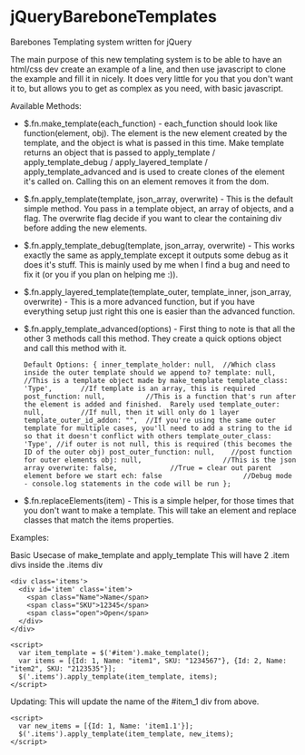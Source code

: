 jQueryBareboneTemplates
=======================

Barebones Templating system written for jQuery

The main purpose of this new templating system is to be able to have an html/css dev create an example of a line, and then use javascript to clone the example and fill it in nicely.  It does very little for you that you don't want it to, but allows you to get as complex as you need, with basic javascript.


Available Methods:
  * $.fn.make_template(each_function) - each_function should look like function(element, obj).  The element is the new element created by the template, and the object is what is passed in this time.  Make template returns an object that is passed to apply_template / apply_template_debug / apply_layered_template / apply_template_advanced and is used to create clones of the element it's called on.  Calling this on an element removes it from the dom.

  * $.fn.apply_template(template, json_array, overwrite) - This is the default simple method.  You pass in a template object, an array of objects, and a flag.  The overwrite flag decide if you want to clear the containing div before adding the new elements.

  * $.fn.apply_template_debug(template, json_array, overwrite) - This works exactly the same as apply_template except it outputs some debug as it does it's stuff.  This is mainly used by me when I find a bug and need to fix it (or you if you plan on helping me :)).

  * $.fn.apply_layered_template(template_outer, template_inner, json_array, overwrite) - This is a more advanced function, but if you have everything setup just right this one is easier than the advanced function.

  * $.fn.apply_template_advanced(options) - First thing to note is that all the other 3 methods call this method.  They create a quick options object and call this method with it.  

      `Default Options:
        {
          inner_template_holder: null,  //Which class inside the outer template should we append to?
          template: null,               //This is a template object made by make_template
          template_class: 'Type',       //If template is an array, this is required
          post_function: null,          //This is a function that's run after the element is added and finished.  Rarely used
          template_outer: null,         //If null, then it will only do 1 layer
          template_outer_id_addon: "",  //If you're using the same outer template for multiple cases, you'll need to add a string to the id so that it doesn't conflict with others
          template_outer_class: 'Type', //if outer is not null, this is required (this becomes the ID of the outer obj)
          post_outer_function: null,    //post function for outer elements
          obj: null,                    //This is the json array
          overwrite: false,             //True = clear out parent element before we start
          ech: false                    //Debug mode - console.log statements in the code will be run
        };`

  * $.fn.replaceElements(item) - This is a simple helper, for those times that you don't want to make a template.  This will take an element and replace classes that match the items properties.


Examples:

Basic Usecase of make_template and apply_template
This will have 2 .item divs inside the .items div

    <div class='items'>
      <div id='item' class='item'>
        <span class="Name">Name</span>
        <span class="SKU">12345</span>
        <span class="open">Open</span>
      </div>
    </div>

    <script>
      var item_template = $('#item').make_template();
      var items = [{Id: 1, Name: "item1", SKU: "1234567"}, {Id: 2, Name: "item2", SKU: "2123535"}];
      $('.items').apply_template(item_template, items);
    </script>

Updating:
This will update the name of the #item_1 div from above.

    <script>
      var new_items = [{Id: 1, Name: 'item1.1'}];
      $('.items').apply_template(item_template, new_items);
    </script>
